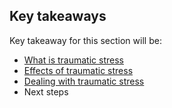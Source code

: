 
## Key takeaways

Key takeaway for this section will be:
- [What is traumatic stress](en/topics/practice-1-emergencies/6-after/3-learn.md)
- [Effects of traumatic stress](en/topics/practice-1-emergencies/6-after/3-1-learn.md)
- [Dealing with traumatic stress](en/topics/practice-1-emergencies/6-after/3-2-learn.md)
- Next steps
